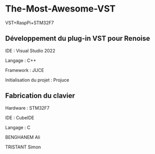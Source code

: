 # The-Most-Awesome-VST
VST+RaspPi+STM32F7

## Développement du plug-in VST pour Renoise

IDE : Visual Studio 2022

Langage : C++

Framework : JUCE

Initialisation du projet : Projuce

## Fabrication du clavier 

Hardware : STM32F7

IDE : CubeIDE

Langage : C

BENGHANEM Ali

TRISTANT Simon
